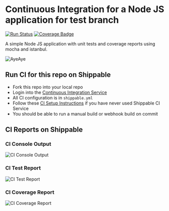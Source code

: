 
# Continuous Integration for a Node JS application for test branch
[![Run Status](https://api.shippable.com/projects/588579c63b653a0f00fa68d3/badge?branch=master)](https://app.shippable.com/projects/588579c63b653a0f00fa68d3)
[![Coverage Badge](https://api.shippable.com/projects/588579c63b653a0f00fa68d3/coverageBadge?branch=master)](https://app.shippable.com/projects/588579c63b653a0f00fa68d3)

A simple Node JS application with unit tests and coverage reports using mocha
and istanbul.

![AyeAye](https://github.com/shippableSamples/node-with-tests-coverage/blob/master/public/resources/images/captain.png)

## Run CI for this repo on Shippable
* Fork this repo into your local repo
* Login into the [Continuous Integration Service](wwww.shippable.com)
* All CI configuration is in `shippable.yml`
* Follow these [CI Setup Instructions](http://docs.shippable.com/ci/runFirstBuild/) if you have never used Shippable CI Service
* You should be able to run a manual build or webhook build on commit

## CI Reports on Shippable

### CI Console Output
![CI Console Output](https://github.com/shippableSamples/node-with-tests-coverage/blob/master/public/resources/images/console.jpg)

### CI Test Report
![CI Test Report](https://github.com/shippableSamples/node-with-tests-coverage/blob/master/public/resources/images/tests.jpg)

### CI Coverage Report
![CI Coverage Report](https://github.com/shippableSamples/node-with-tests-coverage/blob/master/public/resources/images/coverage.jpg)
